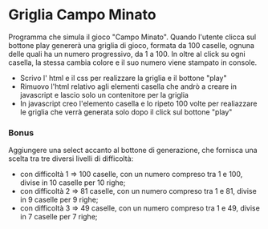 # Griglia Campo Minato

Programma che simula il gioco "Campo Minato". Quando l'utente clicca sul bottone play genererà una griglia di gioco,
formata da 100 caselle, ognuna delle quali ha un numero progressivo, da 1 a 100.
In oltre al click su ogni casella, la stessa cambia colore e il suo numero viene stampato in console.  

- Scrivo l' html e il css per realizzare la griglia e il bottone "play" 
- Rimuovo l'html relativo agli elementi casella che andrò a creare in javascript e lascio solo un contenitore per la griglia
- In javascript creo l'elemento casella e lo ripeto 100 volte per realiazzare le griglia che verrà generata solo dopo il click sul bottone "play"

### Bonus
Aggiungere una select accanto al bottone di generazione, che fornisca una scelta tra tre diversi livelli di difficoltà:
- con difficoltà 1 => 100 caselle, con un numero compreso tra 1 e 100, divise in 10 caselle per 10 righe;
- con difficoltà 2 => 81 caselle, con un numero compreso tra 1 e 81, divise in 9 caselle per 9 righe;
- con difficoltà 3 => 49 caselle, con un numero compreso tra 1 e 49, divise in 7 caselle per 7 righe;